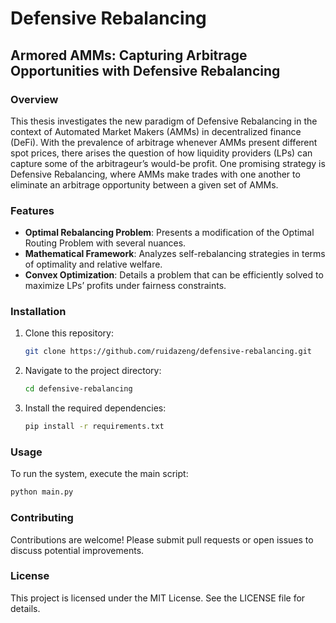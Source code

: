 # Defensive Rebalancing

## Armored AMMs: Capturing Arbitrage Opportunities with Defensive Rebalancing

### Overview
This thesis investigates the new paradigm of Defensive Rebalancing in the context of Automated Market Makers (AMMs) in decentralized finance (DeFi). With the prevalence of arbitrage whenever AMMs present different spot prices, there arises the question of how liquidity providers (LPs) can capture some of the arbitrageur’s would-be profit. One promising strategy is Defensive Rebalancing, where AMMs make trades with one another to eliminate an arbitrage opportunity between a given set of AMMs.

### Features
- **Optimal Rebalancing Problem**: Presents a modification of the Optimal Routing Problem with several nuances.
- **Mathematical Framework**: Analyzes self-rebalancing strategies in terms of optimality and relative welfare.
- **Convex Optimization**: Details a problem that can be efficiently solved to maximize LPs’ profits under fairness constraints.

### Installation
1. Clone this repository:
   ```bash
   git clone https://github.com/ruidazeng/defensive-rebalancing.git
   ```
2. Navigate to the project directory:
   ```bash
   cd defensive-rebalancing
   ```
3. Install the required dependencies:
   ```bash
   pip install -r requirements.txt
   ```

### Usage
To run the system, execute the main script:
```bash
python main.py
```

### Contributing
Contributions are welcome! Please submit pull requests or open issues to discuss potential improvements.

### License
This project is licensed under the MIT License. See the LICENSE file for details.
